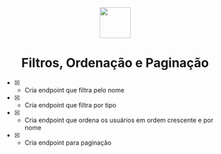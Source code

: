 <div align="center" > <img width="70vw" src="https://img.icons8.com/external-flaticons-lineal-color-flat-icons/344/external-filter-data-analytics-flaticons-lineal-color-flat-icons.png"/>
 <h1 align="center"><strong>Filtros, Ordenação e Paginação</b></strong></h1></div>

- [x] - Cria endpoint que filtra pelo nome
- [x] - Cria endpoint que filtra por tipo 
- [x] - Cria endpoint que ordena os usuários em ordem crescente e por nome 
- [x] - Cria endpoint para paginação
